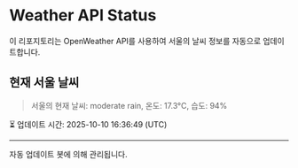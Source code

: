 
# Weather API Status

이 리포지토리는 OpenWeather API를 사용하여 서울의 날씨 정보를 자동으로 업데이트합니다.

## 현재 서울 날씨
> 서울의 현재 날씨: moderate rain, 온도: 17.3°C, 습도: 94%

⏳ 업데이트 시간: 2025-10-10 16:36:49 (UTC)

---
자동 업데이트 봇에 의해 관리됩니다.
